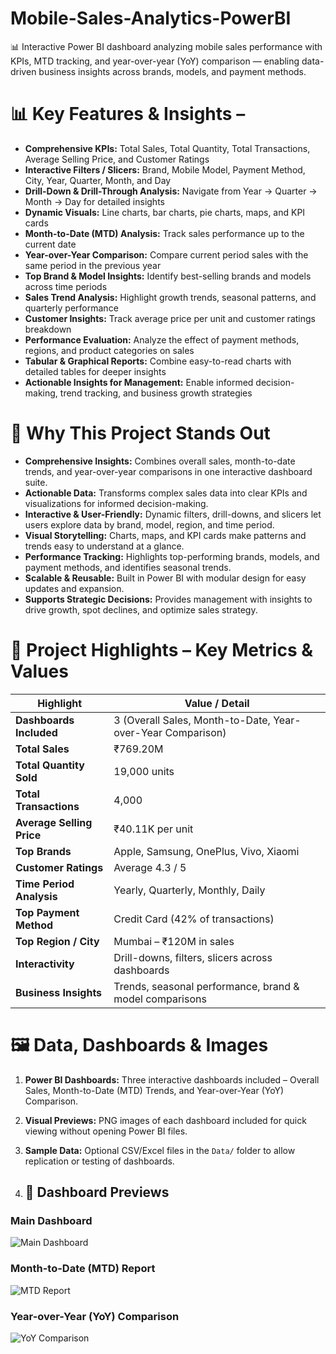 # Mobile-Sales-Analytics-PowerBI
📊 Interactive Power BI dashboard analyzing mobile sales performance with KPIs, MTD tracking, and year-over-year (YoY) comparison — enabling data-driven business insights across brands, models, and payment methods.

# 📊 Key Features & Insights –

- **Comprehensive KPIs:** Total Sales, Total Quantity, Total Transactions, Average Selling Price, and Customer Ratings  
- **Interactive Filters / Slicers:** Brand, Mobile Model, Payment Method, City, Year, Quarter, Month, and Day  
- **Drill-Down & Drill-Through Analysis:** Navigate from Year → Quarter → Month → Day for detailed insights  
- **Dynamic Visuals:** Line charts, bar charts, pie charts, maps, and KPI cards  
- **Month-to-Date (MTD) Analysis:** Track sales performance up to the current date  
- **Year-over-Year Comparison:** Compare current period sales with the same period in the previous year  
- **Top Brand & Model Insights:** Identify best-selling brands and models across time periods  
- **Sales Trend Analysis:** Highlight growth trends, seasonal patterns, and quarterly performance  
- **Customer Insights:** Track average price per unit and customer ratings breakdown  
- **Performance Evaluation:** Analyze the effect of payment methods, regions, and product categories on sales  
- **Tabular & Graphical Reports:** Combine easy-to-read charts with detailed tables for deeper insights  
- **Actionable Insights for Management:** Enable informed decision-making, trend tracking, and business growth strategies


# 🌟 Why This Project Stands Out

- **Comprehensive Insights:** Combines overall sales, month-to-date trends, and year-over-year comparisons in one interactive dashboard suite.  
- **Actionable Data:** Transforms complex sales data into clear KPIs and visualizations for informed decision-making.  
- **Interactive & User-Friendly:** Dynamic filters, drill-downs, and slicers let users explore data by brand, model, region, and time period.  
- **Visual Storytelling:** Charts, maps, and KPI cards make patterns and trends easy to understand at a glance.  
- **Performance Tracking:** Highlights top-performing brands, models, and payment methods, and identifies seasonal trends.  
- **Scalable & Reusable:** Built in Power BI with modular design for easy updates and expansion.  
- **Supports Strategic Decisions:** Provides management with insights to drive growth, spot declines, and optimize sales strategy.

# 🚀 Project Highlights – Key Metrics & Values

| Highlight | Value / Detail |
|-----------|----------------|
| **Dashboards Included** | 3 (Overall Sales, Month-to-Date, Year-over-Year Comparison) |
| **Total Sales** | ₹769.20M |
| **Total Quantity Sold** | 19,000 units |
| **Total Transactions** | 4,000 |
| **Average Selling Price** | ₹40.11K per unit |
| **Top Brands** | Apple, Samsung, OnePlus, Vivo, Xiaomi |
| **Customer Ratings** | Average 4.3 / 5 |
| **Time Period Analysis** | Yearly, Quarterly, Monthly, Daily |
| **Top Payment Method** | Credit Card (42% of transactions) |
| **Top Region / City** | Mumbai – ₹120M in sales |
| **Interactivity** | Drill-downs, filters, slicers across dashboards |
| **Business Insights** | Trends, seasonal performance, brand & model comparisons |


# 🖼️ Data, Dashboards & Images

1. **Power BI Dashboards:** Three interactive dashboards included – Overall Sales, Month-to-Date (MTD) Trends, and Year-over-Year (YoY) Comparison.  
2. **Visual Previews:** PNG images of each dashboard included for quick viewing without opening Power BI files.  
3. **Sample Data:** Optional CSV/Excel files in the `Data/` folder to allow replication or testing of dashboards.

4. ## 📸 Dashboard Previews

### Main Dashboard
![Main Dashboard](Screenshot_2025-08-06_161552.png)


### Month-to-Date (MTD) Report
![MTD Report](MTD_Report.png)

### Year-over-Year (YoY) Comparison
![YoY Comparison](YoY_Comparison.png)



